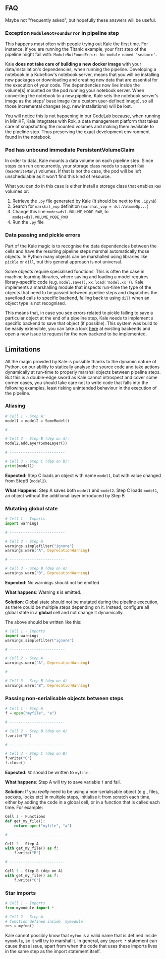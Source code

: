 ## FAQ

Maybe not "frequently asked", but hopefully these answers will be useful.

### Exception `ModuleNotFoundError` in pipeline step

This happens most often with people trying out Kale the first time. For
instance, if you are running the Titanic example, your first step of the
pipeline might fail with: `ModuleNotFoundError: No module named 'seaborn'`.

Kale **does not take care of building a new docker image** with your
data/installation's dependencies, when running the pipeline. Developing a
notebook in a Kubeflow's notebook server, means that you will be installing new
packages or downloading and creating new data that are essential for the
execution of your code. The dependencies now live inside the volume[s] mounted
on the pod running your notebook server. When converting the notebook to a new
pipeline, Kale sets the notebook server's image as the steps' base image (or a
custom user-defined image), so all those incremental changes (e.g. new
installations) will be lost.

You will notice this is not happening in our CodeLab because, when running in
MiniKF, Kale integrates with Rok, a data management platform that takes care of
snapshotting the mounted volumes and making them available to the pipeline step.
Thus preserving the exact development environment found in the notebook.

### Pod has unbound immediate PersistentVolumeClaim

In order to data, Kale mounts a data volume on each pipeline step. Since steps
can run concurrently, your storage class needs to support `RWX`
(`ReadWriteMany`) volumes. If that is not the case, the pod will be left
unschedulable as it won't find this kind of resource.

What you can do in this case is either install a storage class that enables
`RWX` volumes or:

1. Retrieve the `.py` file generated by Kale (it should be next to the `.ipynb`)
2. Search for `marshal_vop` definition (`marshal_vop = dsl.VolumeOp...`)
3. Change this line `modes=dsl.VOLUME_MODE_RWM`, to `modes=dsl.VOLUME_MODE_RWO`
4. Run the `.py` file

### Data passing and pickle errors

Part of the Kale magic is to recognise the data dependencies between the cells
and have the resulting pipeline steps marshal automatically those objects. In
Python many objects can be marshalled using libraries like `pickle` or `dill`,
but this general approach is not universal.

Some objects require specialised functions. This is often the case in machine
learning libraries, where saving and loading a model requires library-specific
code (e.g. `model.save()`, `xx.load('model.xx')`). Kale implements a marshalling
module that inspects run-time the type of the objects that need to be passed
between pipeline steps and dispatches the save/load calls to specific backend,
falling back to using `dill` when an object type is not recognised.

This means that, in case you see errors related to pickle failing to save a
particular object at the end of a pipeline step, Kale needs to implement a
specific backend to save that object (if possible). This system was build to be
easily extensible, you can take a look [here](backend/kale/marshal/backends.py)
at existing backends and open a new issue to request for the new backend to be
implemented.

## Limitations

All the magic provided by Kale is possible thanks to the dynamic nature of
Python, on our ability to statically analyse the source code and take actions
dynamically at run-time to properly marshal objects between pipeline steps. But
this is a double-edge sword as Kale cannot introspect and cover some corner
cases, you should take care not to write code that falls into the following
examples, least risking unintended behaviour in the execution of the pipeline.

### Aliasing

```python
# Cell 1 - Step A:
model1 = model2 = SomeModel()

# -------------------------

# Cell 2 - Step B (dep on A):
model2.addLayer(SomeLayer())

# -------------------------

# Cell 3 - Step C (dep on B):
print(model1)
```

**Expected**:
Step C loads an object with name `model1`, but with value changed from StepB
(`model2`).

**What Happens**:
Step A saves both `model1` and `model2`. Step C loads `model1`, an object
without the additional layer introduced by Step B

### Mutating global state

```python
# Cell 1 - Imports
import warnings

# -------------------------

# Cell 2 - Step A
warnings.simplefilter("ignore")
warnings.warn("A", DeprecationWarning)

# -------------------------

# Cell 3 - Step B (dep on A)
warnings.warn("B", DeprecationWarning)
```

**Expected**:
No warnings should not be emitted.

**What happens**:
Warning `B` is emitted.

**Solution**:
Global state should not be mutated during the pipeline execution, as there could
be multiple steps depending on it. Instead, configure all global state in a
**global** cell and not change it dynamically.

The above should be written like this:

```python
# Cell 1 - Imports
import warnings
warnings.simplefilter("ignore")

# -------------------------

# Cell 2 - Step A
warnings.warn("A", DeprecationWarning)

# -------------------------

# Cell 3 - Step B (dep on A)
warnings.warn("B", DeprecationWarning)
```

### Passing non-serialisable objects between steps

```python
# Cell 1 - Step A
f = open("myfile", "a")

# -------------------------

# Cell 2 - Step B (dep on A)
f.write("B")

# -------------------------

# Cell 3 - Step C (dep on B)
f.write("C")
f.close()
```

**Expected**:
`BC` should be written to `myfile`.

**What happens**:
Step A will try to save variable `f` and fail.

**Solution**:
If you _really_ need to be using a non-serialisable object (e.g., files,
sockets, locks etc) in multiple steps, initialise it from scratch each time,
either by adding the code in a global cell, or in a function that is called each
time. For example:

```python
Cell 1 - Functions
def get_my_file():
    return open("myfile", "a")

# -------------------------

Cell 2 - Step A
with get_my_file() as f:
    f.write("B")

# -------------------------

Cell 3 - Step B (dep on A)
with get_my_file() as f:
    f.write("C")
```

### Star imports

```python
# Cell 1 - Imports
from mymodule import *

# Cell 2 - Step A
# function defined inside `mymodule`
res = myfoo()
```

Kale cannot possibly know that `myfoo` is a valid name that is defined inside
`mymodule`, so it will try to marshal it. In general, any `import *` statement
can cause these issue, apart from when the code that uses these imports lives in
the same step as the import statement itself.
